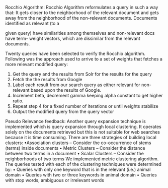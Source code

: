 Rocchio Algorithm:
Rocchio Algorithm reformulates a query in such a way that:
It gets closer to the neighborhood of the relevant document and gets away from the
neighborhood of the non-relevant documents. Documents identified as relevant (to a

given query) have similarities among themselves and non-relevant docs have term-
weight vectors, which are dissimilar from the relevant documents.

Twenty queries have been selected to verify the Rocchio algorithm. Following was the
approach used to arrive to a set of weights that fetches a more relevant modified query:
1. Get the query and the results from Solr for the results for the query
2. Fetch the the results from Google
3. Label each result from our search query as either relevant for non-relevant
based upon the results of Google.
4. Increment beta, decrement gamma keeping alpha constant to get higher ratio.
5. Repeat step 4 for a fixed number of iterations or until weights stabilize
6. Output the modified query from the query vector


Pseudo Relevance feedback:
Another query expansion technique is implemented which is query expansion through
local clustering. It operates solely on the documents retrieved but this is not suitable for
web searches because it is time consuming. There are three strategies of building local
clusters:
•Association clusters
– Consider the co-occurrence of stems (terms) inside documents
• Metric Clusters
– Consider the distance between two terms in a document
• Scalar Clusters
– Consider the neighborhoods of two terms
We implemented metric clustering algorithm. The queries tested with each of the
clustering techniques were determined by:
• Queries with only one keyword that is in the relevant (i.e.) animal domain
• Queries with two or three keywords in animal domain
• Queries with stop words, ambiguous or irrelevant words
